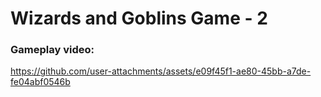 # Wizards and Goblins Game - 2

### Gameplay video: 
https://github.com/user-attachments/assets/e09f45f1-ae80-45bb-a7de-fe04abf0546b

